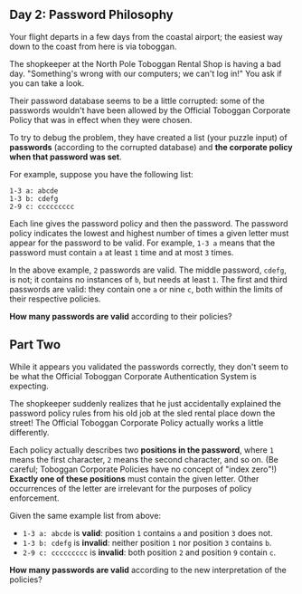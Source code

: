## Day 2: Password Philosophy

Your flight departs in a few days from the coastal airport; the easiest way down to the coast from here is via toboggan.

The shopkeeper at the North Pole Toboggan Rental Shop is having a bad day. "Something's wrong with our computers; we can't log in!" You ask if you can take a look.

Their password database seems to be a little corrupted: some of the passwords wouldn't have been allowed by the Official Toboggan Corporate Policy that was in effect when they were chosen.

To try to debug the problem, they have created a list (your puzzle input) of __passwords__ (according to the corrupted database) and __the corporate policy when that password was set__.

For example, suppose you have the following list:
```
1-3 a: abcde
1-3 b: cdefg
2-9 c: ccccccccc
```
Each line gives the password policy and then the password. The password policy indicates the lowest and highest number of times a given letter must appear for the password to be valid. For example, `1-3 a` means that the password must contain `a` at least `1` time and at most `3` times.

In the above example, `2` passwords are valid. The middle password, `cdefg`, is not; it contains no instances of `b`, but needs at least `1`. The first and third passwords are valid: they contain one `a` or nine `c`, both within the limits of their respective policies.

__How many passwords are valid__ according to their policies?

## Part Two

While it appears you validated the passwords correctly, they don't seem to be what the Official Toboggan Corporate Authentication System is expecting.

The shopkeeper suddenly realizes that he just accidentally explained the password policy rules from his old job at the sled rental place down the street! The Official Toboggan Corporate Policy actually works a little differently.

Each policy actually describes two __positions in the password__, where `1` means the first character, `2` means the second character, and so on. (Be careful; Toboggan Corporate Policies have no concept of "index zero"!) __Exactly one of these positions__ must contain the given letter. Other occurrences of the letter are irrelevant for the purposes of policy enforcement.

Given the same example list from above:

- `1-3 a: abcde` is __valid__: position `1` contains `a` and position `3` does not.
- `1-3 b: cdefg` is __invalid__: neither position `1` nor position `3` contains `b`.
- `2-9 c: ccccccccc` is __invalid__: both position `2` and position `9` contain `c`.

__How many passwords are valid__ according to the new interpretation of the policies?
